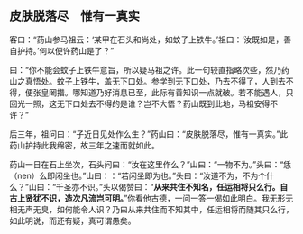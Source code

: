## 皮肤脱落尽　惟有一真实

客曰：“药山参马祖云：‘某甲在石头和尚处，如蚊子上铁牛。’祖曰：‘汝既如是，善自护持。’何以便许药山是了？”

曰：“你不能会蚊子上铁牛意旨，所以疑马祖之许。此一句较直指略次些，然乃药山之真悟处。蚊子上铁牛，盖无下口处。参学到无下口处，乃去不得了，人到去不得，便张皇罔措。哪知道乃好消息已至，此际有善知识一点就破。若不能遇人，只回光一照，这无下口处去不得的是谁？岂不大悟？药山既到此地，马祖安得不许？”

后三年，祖问曰：“子近日见处作么生？”药山曰：“皮肤脱落尽，惟有一真实。”此药山护持此我绵密，故三年之速而就如此。

药山一日在石上坐次，石头问曰：“汝在这里作么？”山曰：“一物不为。”头曰：“恁（nen）么即闲坐也。”山曰：：“若闲坐即为也。”头曰：“汝道不为，不为个什么？”山曰：“千圣亦不识。”头以偈赞曰：“**从来共住不知名，任运相将只么行。自古上贤犹不识，造次凡流岂可明。**”你看他古德，一问一答一偈如此明白。我无形无相无声无臭，如何能令人识？乃曰从来共住而不知其中，任运相将而随其只么行，如此明说，而还有疑，真可谓愚矣。
